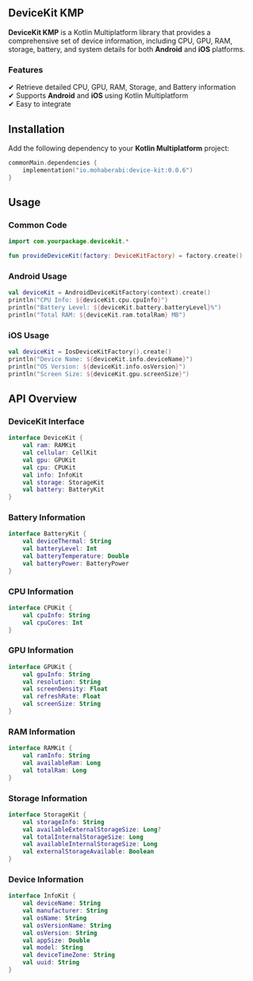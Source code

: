 ## DeviceKit KMP

**DeviceKit KMP** is a Kotlin Multiplatform library that provides a comprehensive set of device
information, including CPU, GPU, RAM, storage, battery, and system details for both **Android** and
**iOS** platforms.

### Features

✔ Retrieve detailed CPU, GPU, RAM, Storage, and Battery information  
✔ Supports **Android** and **iOS** using Kotlin Multiplatform  
✔ Easy to integrate

## Installation

Add the following dependency to your **Kotlin Multiplatform** project:

```kotlin
commonMain.dependencies {
    implementation("io.mohaberabi:device-kit:0.0.6")
}
```

## Usage

### Common Code

```kotlin
import com.yourpackage.devicekit.*

fun provideDeviceKit(factory: DeviceKitFactory) = factory.create()
```

### Android Usage

```kotlin
val deviceKit = AndroidDeviceKitFactory(context).create()
println("CPU Info: ${deviceKit.cpu.cpuInfo}")
println("Battery Level: ${deviceKit.battery.batteryLevel}%")
println("Total RAM: ${deviceKit.ram.totalRam} MB")
```

### iOS Usage

```kotlin
val deviceKit = IosDeviceKitFactory().create()
println("Device Name: ${deviceKit.info.deviceName}")
println("OS Version: ${deviceKit.info.osVersion}")
println("Screen Size: ${deviceKit.gpu.screenSize}")
```

## API Overview

### **DeviceKit Interface**

```kotlin
interface DeviceKit {
    val ram: RAMKit
    val cellular: CellKit
    val gpu: GPUKit
    val cpu: CPUKit
    val info: InfoKit
    val storage: StorageKit
    val battery: BatteryKit
}
```

### **Battery Information**

```kotlin
interface BatteryKit {
    val deviceThermal: String
    val batteryLevel: Int
    val batteryTemperature: Double
    val batteryPower: BatteryPower
}
```

### **CPU Information**

```kotlin
interface CPUKit {
    val cpuInfo: String
    val cpuCores: Int
}
```

### **GPU Information**

```kotlin
interface GPUKit {
    val gpuInfo: String
    val resolution: String
    val screenDensity: Float
    val refreshRate: Float
    val screenSize: String
}
```

### **RAM Information**

```kotlin
interface RAMKit {
    val ramInfo: String
    val availableRam: Long
    val totalRam: Long
}
```

### **Storage Information**

```kotlin
interface StorageKit {
    val storageInfo: String
    val availableExternalStorageSize: Long?
    val totalInternalStorageSize: Long
    val availableInternalStorageSize: Long
    val externalStorageAvailable: Boolean
}
```

### **Device Information**

```kotlin
interface InfoKit {
    val deviceName: String
    val manufacturer: String
    val osName: String
    val osVersionName: String
    val osVersion: String
    val appSize: Double
    val model: String
    val deviceTimeZone: String
    val uuid: String
}
```


